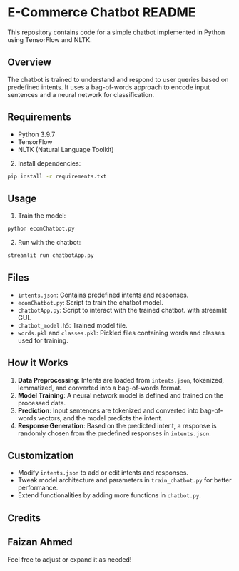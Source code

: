 
# E-Commerce Chatbot README

This repository contains code for a simple chatbot implemented in Python using TensorFlow and NLTK.

## Overview

The chatbot is trained to understand and respond to user queries based on predefined intents. It uses a bag-of-words approach to encode input sentences and a neural network for classification.

## Requirements

- Python 3.9.7
- TensorFlow
- NLTK (Natural Language Toolkit)


2. Install dependencies:

```bash
pip install -r requirements.txt
```

## Usage

1. Train the model:

```bash
python ecomChatbot.py
```

2. Run with the chatbot:

```bash
streamlit run chatbotApp.py  
```

## Files

- `intents.json`: Contains predefined intents and responses.
- `ecomChatbot.py`: Script to train the chatbot model.
- `chatbotApp.py`: Script to interact with the trained chatbot. with streamlit GUI.
- `chatbot_model.h5`: Trained model file.
- `words.pkl` and `classes.pkl`: Pickled files containing words and classes used for training.

## How it Works

1. **Data Preprocessing**: Intents are loaded from `intents.json`, tokenized, lemmatized, and converted into a bag-of-words format.
2. **Model Training**: A neural network model is defined and trained on the processed data.
3. **Prediction**: Input sentences are tokenized and converted into bag-of-words vectors, and the model predicts the intent.
4. **Response Generation**: Based on the predicted intent, a response is randomly chosen from the predefined responses in `intents.json`.

## Customization

- Modify `intents.json` to add or edit intents and responses.
- Tweak model architecture and parameters in `train_chatbot.py` for better performance.
- Extend functionalities by adding more functions in `chatbot.py`.

## Credits

Faizan Ahmed
--- 

Feel free to adjust or expand it as needed!